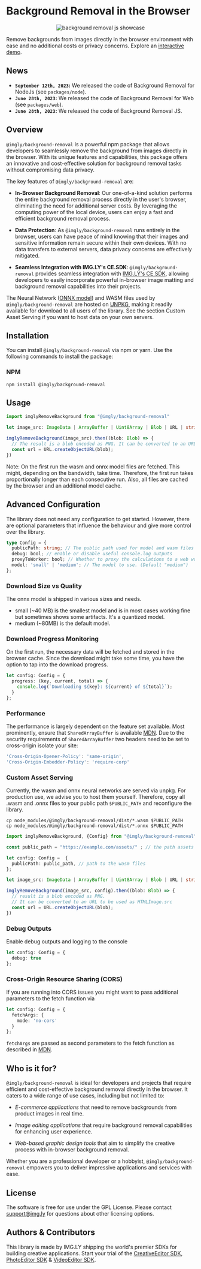# Background Removal in the Browser

<p align="center">
<img src="https://img.ly/showcases/cesdk/web/s/case-thumbnail/background-removal/background-removal-0.png?utm_source=github&utm_medium=project&utm_campaign=bg-removal" alt="background removal js showcase" />
</p>

Remove backgrounds from images directly in the browser environment with ease and no additional costs or privacy concerns.
Explore an [interactive demo](https://img.ly/showcases/cesdk/web/background-removal/web?utm_source=github&utm_medium=project&utm_campaign=bg-removal).

## News
- **`September 12th, 2023`:** We released the code of Background Removal for NodeJs (see `packages/node`).
- **`June 28th, 2023`:** We released the code of Background Removal for Web (see `packages/web`).
- **`June 28th, 2023`:** We released the code of Background Removal JS.

## Overview

`@imgly/background-removal` is a powerful npm package that allows developers to seamlessly remove the background from images directly in the browser. With its unique features and capabilities, this package offers an innovative and cost-effective solution for background removal tasks without compromising data privacy.

The key features of `@imgly/background-removal` are:

- **In-Browser Background Removal**: Our one-of-a-kind solution performs the entire background removal process directly in the user's browser, eliminating the need for additional server costs. By leveraging the computing power of the local device, users can enjoy a fast and efficient background removal process.

- **Data Protection**: As `@imgly/background-removal` runs entirely in the browser, users can have peace of mind knowing that their images and sensitive information remain secure within their own devices. With no data transfers to external servers, data privacy concerns are effectively mitigated.

- **Seamless Integration with IMG.LY's CE.SDK**: `@imgly/background-removal` provides seamless integration with [IMG.LY's CE.SDK](https://img.ly/products/creative-sdk?utm_source=github&utm_medium=project&utm_campaign=bg-removal), allowing developers to easily incorporate powerful in-browser image matting and background removal capabilities into their projects.

The Neural Network ([ONNX model](https://onnx.ai/)) and WASM files used by `@imgly/background-removal` are hosted on [UNPKG](https://www.unpkg.com/), making it readily available for download to all users of the library. See the section Custom Asset Serving if you want to host data on your own servers.


## Installation

You can install `@imgly/background-removal` via npm or yarn. Use the following commands to install the package:

### NPM

```shell
npm install @imgly/background-removal
```

## Usage

```typescript
import imglyRemoveBackground from "@imgly/background-removal"

let image_src: ImageData | ArrayBuffer | Uint8Array | Blob | URL | string = ...;

imglyRemoveBackground(image_src).then((blob: Blob) => {
  // The result is a blob encoded as PNG. It can be converted to an URL to be used as HTMLImage.src
  const url = URL.createObjectURL(blob);
})
```

Note: On the first run the wasm and onnx model files are fetched. This might, depending on the bandwidth, take time. Therefore, the first run takes proportionally longer than each consecutive run. Also, all files are cached by the browser and an additional model cache.

## Advanced Configuration

The library does not need any configuration to get started. However, there are optional parameters that influence the behaviour and give more control over the library.

```typescript
type Config = {
  publicPath: string; // The public path used for model and wasm files
  debug: bool; // enable or disable useful console.log outputs
  proxyToWorker: bool; // Whether to proxy the calculations to a web worker. (Default true)
  model: 'small' | 'medium'; // The model to use. (Default "medium")
};
```

### Download Size vs Quality

The onnx model is shipped in various sizes and needs.

- small (~40 MB) is the smallest model and is in most cases working fine but sometimes shows some artifacts. It's a quantized model.
- medium (~80MB) is the default model.

### Download Progress Monitoring

On the first run, the necessary data will be fetched and stored in the browser cache. Since the download might take some time, you have the option to tap into the download progress.

```typescript
let config: Config = {
  progress: (key, current, total) => {
    console.log(`Downloading ${key}: ${current} of ${total}`);
  }
};
```

### Performance

The performance is largely dependent on the feature set available. Most prominently, ensure that `SharedArrayBuffer` is available [MDN](https://developer.mozilla.org/en-US/docs/Web/JavaScript/Reference/Global_Objects/SharedArrayBuffer). Due to the security requirements of `SharedArrayBuffer` two headers need to be set to cross-origin isolate your site:

```typescript
'Cross-Origin-Opener-Policy': 'same-origin',
'Cross-Origin-Embedder-Policy': 'require-corp'
```

### Custom Asset Serving

Currently, the wasm and onnx neural networks are served via unpkg. For production use, we advise you to host them yourself. Therefore, copy all .wasm and .onnx files to your public path `$PUBLIC_PATH` and reconfigure the library.

```shell
cp node_modules/@imgly/background-removal/dist/*.wasm $PUBLIC_PATH
cp node_modules/@imgly/background-removal/dist/*.onnx $PUBLIC_PATH
```

```typescript
import imglyRemoveBackground, {Config} from "@imgly/background-removal"

const public_path = "https://example.com/assets/" ; // the path assets are served from

let config: Config =  {
  publicPath: public_path, // path to the wasm files
};

let image_src: ImageData | ArrayBuffer | Uint8Array | Blob | URL | string = ...;

imglyRemoveBackground(image_src, config).then((blob: Blob) => {
  // result is a blob encoded as PNG.
  // It can be converted to an URL to be used as HTMLImage.src
  const url = URL.createObjectURL(blob);
})
```

### Debug Outputs

Enable debug outputs and logging to the console

```typescript
let config: Config = {
  debug: true
};
```

### Cross-Origin Resource Sharing (CORS)

If you are running into CORS issues you might want to pass additional parameters to the fetch function via

```typescript
let config: Config = {
  fetchArgs: {
    mode: 'no-cors'
  }
};
```

`fetchArgs` are passed as second parameters to the fetch function as described in [MDN](https://developer.mozilla.org/en-US/docs/Web/API/Fetch_API/Using_Fetch).

## Who is it for?

`@imgly/background-removal` is ideal for developers and projects that require efficient and cost-effective background removal directly in the browser. It caters to a wide range of use cases, including but not limited to:

- _E-commerce applications_ that need to remove backgrounds from product images in real time.

- _Image editing applications_ that require background removal capabilities for enhancing user experience.

- _Web-based graphic design tools_ that aim to simplify the creative process with in-browser background removal.

Whether you are a professional developer or a hobbyist, `@imgly/background-removal` empowers you to deliver impressive applications and services with ease.

## License

The software is free for use under the GPL License. Please contact [support@img.ly](mailto:support@img.ly?subject=Background-Removal%20License) for questions about other licensing options.

## Authors & Contributors

This library is made by IMG.LY shipping the world's premier SDKs for building creative applications.
Start your trial of the [CreativeEditor SDK](https://img.ly/products/creative-sdk?utm_source=github&utm_medium=project&utm_campaign=bg-removal), [PhotoEditor SDK](https://img.ly/products/photo-sdk?utm_source=github&utm_medium=project&utm_campaign=bg-removal) & [VideoEditor SDK](https://img.ly/products/video-sdk?utm_source=github&utm_medium=project&utm_campaign=bg-removal).
